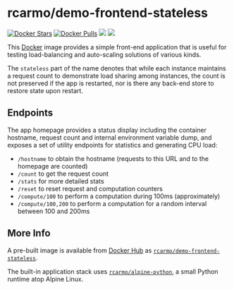 # rcarmo/demo-frontend-stateless

[![Docker Stars](https://img.shields.io/docker/stars/rcarmo/demo-frontend-stateless.svg)](https://hub.docker.com/r/rcarmo/demo-frontend-stateless)
[![Docker Pulls](https://img.shields.io/docker/pulls/rcarmo/demo-frontend-stateless.svg)](https://hub.docker.com/r/rcarmo/demo-frontend-stateless)
[![](https://images.microbadger.com/badges/image/rcarmo/demo-frontend-stateless.svg)](https://microbadger.com/images/rcarmo/demo-frontend-stateless "Get your own image badge on microbadger.com")
[![](https://images.microbadger.com/badges/version/rcarmo/demo-frontend-stateless.svg)](https://microbadger.com/images/rcarmo/demo-frontend-stateless "Get your own version badge on microbadger.com")

This [Docker][d] image provides a simple front-end application that is useful for testing load-balancing and auto-scaling solutions of various kinds.

The `stateless` part of the name denotes that while each instance maintains a request count to demonstrate load sharing among instances, the count is not preserved if the app is restarted, nor is there any back-end store to restore state upon restart.

## Endpoints

The app homepage provides a status display including the container hostname, request count and internal environment variable dump, and exposes a set of utility endpoints for statistics and generating CPU load:

* `/hostname` to obtain the hostname (requests to this URL and to the homepage are counted)
* `/count` to get the request count
* `/stats` for more detailed stats
* `/reset` to reset request and computation counters
* `/compute/100` to perform a computation during 100ms (approximately)
* `/compute/100,200` to perform a computation for a random interval between 100 and 200ms

## More Info

A pre-built image is available from [Docker Hub][dh] as [`rcarmo/demo-frontend-stateless`][dh]. 

The built-in application stack uses [`rcarmo/alpine-python`][ap], a small Python runtime atop Alpine Linux.

[ap]: https://github.com/rcarmo/alpine-python
[dh]:https://hub.docker.com/r/rcarmo/demo-frontend-stateless/
[d]: http://docker.com
